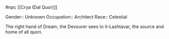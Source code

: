  #npc [[Crya (Dal Quor)]]

Gender:: Unknown
Occupation:: Architect
Race:: Celestial

The right hand of Dream, the Devourer sees to il-Lashtavar, the source and home of all quori.
